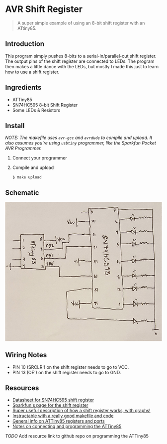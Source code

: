 # AVR Shift Register

> A super simple example of using an 8-bit shift register with an ATtiny85.

## Introduction

This program simply pushes 8-bits to a serial-in/parallel-out shift register. The output
pins of the shift register are connected to LEDs.  The program then makes a little dance
with the LEDs, but mostly I made this just to learn how to use a shift register.

## Ingredients

* ATTiny85
* SN74HC595 8-bit Shift Register
* Some LEDs &amp; Resistors

## Install

_NOTE: The makefile uses `avr-gcc` and `avrdude` to compile and upload. It also assumes you're using `usbtiny` programmer, like the Sparkfun Pocket AVR Programmer._

1.  Connect your programmer

1.  Compile and upload

    ```
    $ make upload
    ```

## Schematic

![](images/avr-shift-register-schematic.jpg)

## Wiring Notes

* PIN 10 (SRCLR') on the shift register needs to go to VCC.
* PIN 13 (OE') on the shift register needs to go to GND.

## Resources

* [Datasheet for SN74HC595 shift register](http://www.ti.com/lit/ds/symlink/sn74hc595.pdf)
* [Sparkfun's page for the shift register ](https://www.sparkfun.com/products/13699)
* [Super useful description of how a shift register works, with graphs!](http://www.allaboutcircuits.com/textbook/digital/chpt-12/serial-in-parallel-out-shift-register/)
* [Instructable with a really good makefile and code](http://www.instructables.com/id/Honey-I-Shrunk-the-Arduino-Moving-from-Arduino-t/?ALLSTEPS)
* [General info on ATTiny85 registers and ports](https://teslaui.wordpress.com/2013/03/26/attiny85-port-registers/)
* [Notes on connecting and programming the ATTiny85](https://github.com/cullylarson/avr-programming)

*TODO* Add resource link to github repo on programming the ATTiny85
